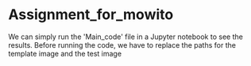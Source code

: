 # Assignment_for_mowito

We can simply run the 'Main_code' file in a Jupyter notebook to see the results.
Before running the code, we have to replace the paths for the template image and the test image 
